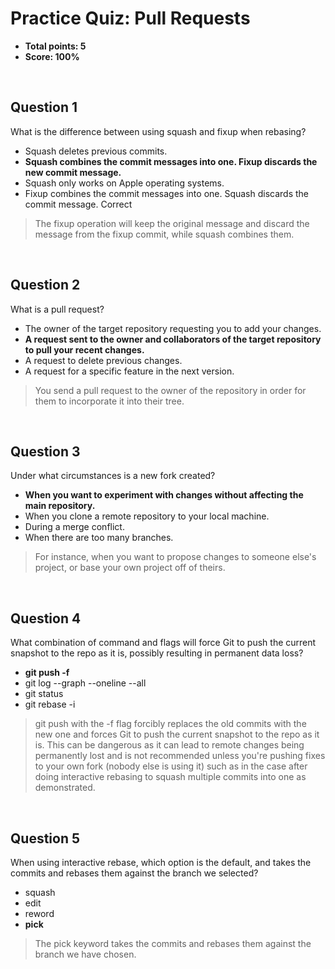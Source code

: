 # Practice Quiz: Pull Requests
* **Total points: 5**
* **Score: 100%**

<br>

## Question 1

What is the difference between using squash and fixup when rebasing?

* Squash deletes previous commits.
* **Squash combines the commit messages into one. Fixup discards the new commit message.**
* Squash only works on Apple operating systems.
* Fixup combines the commit messages into one. Squash discards the commit message.
Correct

> The fixup operation will keep the original message and discard the message from the fixup commit, while squash combines them.

<br>

## Question 2

What is a pull request?

* The owner of the target repository requesting you to add your changes.
* **A request sent to the owner and collaborators of the target repository to pull your recent changes.**
* A request to delete previous changes.
* A request for a specific feature in the next version.

> You send a pull request to the owner of the repository in order for them to incorporate it into their tree.

<br>

## Question 3

Under what circumstances is a new fork created?

* **When you want to experiment with changes without affecting the main repository.**
* When you clone a remote repository to your local machine.
* During a merge conflict.
* When there are too many branches.

> For instance, when you want to propose changes to someone else's project, or base your own project off of theirs.

<br>

## Question 4

What combination of command and flags will force Git to push the current snapshot to the repo as it is, possibly resulting in permanent data loss?

* **git push -f**
* git log --graph --oneline --all
* git status
* git rebase -i

> git push with the -f flag forcibly replaces the old commits with the new one and forces Git to push the current snapshot to the repo as it is. This can be dangerous as it can lead to remote changes being permanently lost and is not recommended unless you're pushing fixes to your own fork (nobody else is using it) such as in the case after doing interactive rebasing to squash multiple commits into one as demonstrated.

<br>

## Question 5

When using interactive rebase, which option is the default, and takes the commits and rebases them against the branch we selected?

* squash
* edit
* reword
* **pick**

> The pick keyword takes the commits and rebases them against the branch we have chosen.